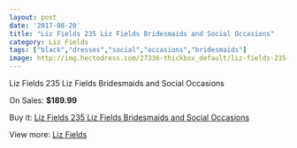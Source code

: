 ```yaml
---
layout: post
date: '2017-08-20'
title: "Liz Fields 235 Liz Fields Bridesmaids and Social Occasions"
category: Liz Fields
tags: ["black","dresses","social","occasions","bridesmaids"]
image: http://img.hectodress.com/27336-thickbox_default/liz-fields-235-liz-fields-bridesmaids-and-social-occasions.jpg
---
```

Liz Fields 235 Liz Fields Bridesmaids and Social Occasions

On Sales: **$189.99**
<a href="https://www.hectodress.com/liz-fields/12726-liz-fields-235-liz-fields-bridesmaids-and-social-occasions.html"><amp-img layout="responsive" width="600" height="600" src="//img.hectodress.com/27336-thickbox_default/liz-fields-235-liz-fields-bridesmaids-and-social-occasions.jpg" alt="Liz Fields 235 Liz Fields Bridesmaids and Social Occasions 0" /></a>
<a href="https://www.hectodress.com/liz-fields/12726-liz-fields-235-liz-fields-bridesmaids-and-social-occasions.html"><amp-img layout="responsive" width="600" height="600" src="//img.hectodress.com/27338-thickbox_default/liz-fields-235-liz-fields-bridesmaids-and-social-occasions.jpg" alt="Liz Fields 235 Liz Fields Bridesmaids and Social Occasions 1" /></a>
<a href="https://www.hectodress.com/liz-fields/12726-liz-fields-235-liz-fields-bridesmaids-and-social-occasions.html"><amp-img layout="responsive" width="600" height="600" src="//img.hectodress.com/27337-thickbox_default/liz-fields-235-liz-fields-bridesmaids-and-social-occasions.jpg" alt="Liz Fields 235 Liz Fields Bridesmaids and Social Occasions 2" /></a>

Buy it: [Liz Fields 235 Liz Fields Bridesmaids and Social Occasions](https://www.hectodress.com/liz-fields/12726-liz-fields-235-liz-fields-bridesmaids-and-social-occasions.html "Liz Fields 235 Liz Fields Bridesmaids and Social Occasions")

View more: [Liz Fields](https://www.hectodress.com/195-liz-fields "Liz Fields")